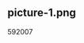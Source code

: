 <article><h1>picture-1.png</h1><time><span class="day">5</span><span class="month">9</span><span class="year">2007</span></time></article>